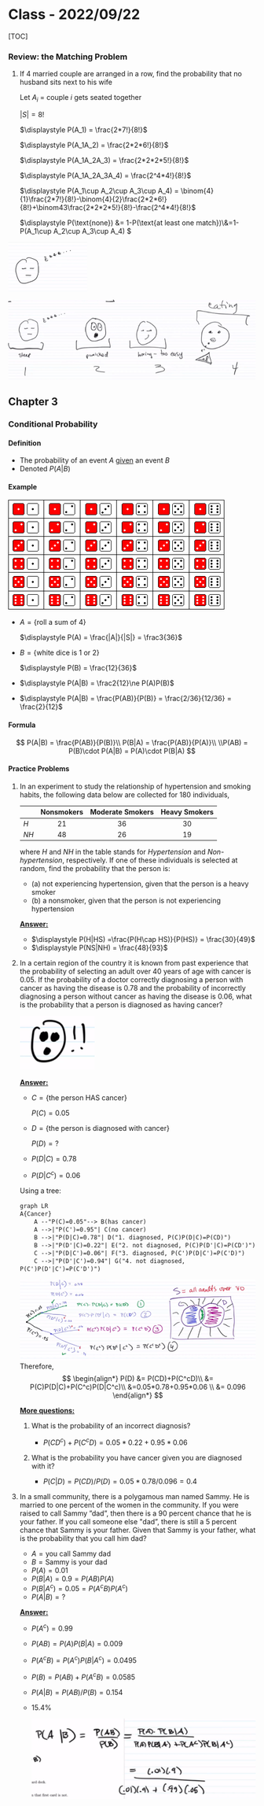 # Class - 2022/09/22

[TOC]

### Review: the Matching Problem

1. If $4$ married couple are arranged in a row, find the probability that no husband sits next to his wife

    Let $A_i$ = couple $i$ gets seated together

    $|S| = 8!$

    $\displaystyle P(A_1) = \frac{2*7!}{8!}$

    $\displaystyle P(A_1A_2) =  \frac{2*2*6!}{8!}$

    $\displaystyle P(A_1A_2A_3) = \frac{2*2*2*5!}{8!}$

    $\displaystyle P(A_1A_2A_3A_4) = \frac{2^4*4!}{8!}$

    $\displaystyle P(A_1\cup A_2\cup A_3\cup A_4) = \binom{4}{1}\frac{2*7!}{8!}-\binom{4}{2}\frac{2*2*6!}{8!}+\binom43\frac{2*2*2*5!}{8!}-\frac{2^4*4!}{8!}$
    
    $\displaystyle P(\text{none}) &= 1-P(\text{at least one match})\\&=1-P(A_1\cup A_2\cup A_3\cup A_4) $

 

<img src="./image-20220928155640968.png" alt="image-20220928155640968" style="zoom:50%;" />

![image-20220928155642571](./image-20220928155642571.png)

## Chapter 3

### Conditional Probability

#### Definition

* The probability of an event $A$ <u>given</u> an event $B$
* Denoted $P(A|B)$

#### Example

![Class_20220922_p1](./Class_20220922_p1.gif)

* $A=\{\text{roll a sum of $4$}\}$

    $\displaystyle P(A) = \frac{|A|}{|S|} = \frac3{36}$

* $B=\{\text{white dice is 1 or 2}\}$

    $\displaystyle P(B) = \frac{12}{36}$

* $\displaystyle P(A|B) = \frac2{12}\ne P(A)P(B)$

* $\displaystyle P(A|B) = \frac{P(AB)}{P(B)} = \frac{2/36}{12/36} = \frac{2}{12}$

#### Formula

$$
P(A|B) = \frac{P(AB)}{P(B)}\\
P(B|A) = \frac{P(AB)}{P(A)}\\
\\P(AB) = P(B)\cdot P(A|B) = P(A)\cdot P(B|A)
$$



#### Practice Problems

1. In an experiment to study the relationship of hypertension and smoking habits, the following data below are collected for $180$ individuals, 

    |      | Nonsmokers | Moderate Smokers | Heavy Smokers |
    | ---- | :--------: | :--------------: | :-----------: |
    | $H$  |     21     |        36        |      30       |
    | $NH$ |     48     |        26        |      19       |

    where $H$ and $NH$ in the table stands for *Hypertension* and *Non-hypertension*, respectively. If one of these individuals is selected at random, find the probability that the person is:

    * (a) not experiencing hypertension, given that the person is a heavy smoker
    * (b) a nonsmoker, given that the person is not experiencing hypertension

    **<u>Answer:</u>**

    * $\displaystyle P(H|HS) =\frac{P(H\cap HS)}{P(HS)} = \frac{30}{49}$
    * $\displaystyle P(NS|NH) = \frac{48}{93}$

    

2. In a certain region of the country it is known from past experience that the probability of selecting an adult over $40$ years of age with cancer is $0.05$. If the probability of a doctor correctly diagnosing a person with cancer as having the disease is $0.78$ and the probability of incorrectly diagnosing a person without cancer as having the disease is $0.06$, what is the probability that a person is diagnosed as having cancer?

    ![image-20220928163127269](./image-20220928163127269.png)

    **<u>Answer:</u>**

    * $C = \{\text{the person HAS cancer}\}$

        $P(C) = 0.05$

    * $D = \{\text{the person is diagnosed with cancer}\}$

        $P(D) = ?$

    * $P(D|C) = 0.78$

    * $P(D|C^c) = 0.06$

    Using a tree: 

    ```mermaid
    graph LR
    A{Cancer} 
    	A --"P(C)=0.05"--> B(has cancer)
    	A -->|"P(C')=0.95"| C(no cancer)
      	B -->|"P(D|C)=0.78"| D("1. diagnosed, P(C)P(D|C)=P(CD)")
      	B -->|"P(D'|C)=0.22"| E("2. not diagnosed, P(C)P(D'|C)=P(CD')")
      	C -->|"P(D|C')=0.06"| F("3. diagnosed, P(C')P(D|C')=P(C'D)")
      	C -->|"P(D'|C')=0.94"| G("4. not diagnosed, P(C')P(D'|C')=P(C'D')")
    ```

    ![image-20220928165259585](./image-20220928165259585.png)
    Therefore, 
    $$
    \begin{align*}
    P(D) &= P(CD)+P(C^cD)\\ 
    &= P(C)P(D|C)+P(C^c)P(D|C^c)\\
    &=0.05*0.78+0.95*0.06 \\
    &= 0.096
    \end{align*}
    $$

    **<u>More questions:</u>**

    1. What is the probability of an incorrect diagnosis?
        * $P(CD^c)+P(C^cD) = 0.05*0.22+0.95*0.06$

    2. What is the probability you have cancer given you are diagnosed with it?
        * $P(C|D) = P(CD)/P(D) = 0.05*0.78/0.096 = 0.4$

     

3. In a small community, there is a polygamous man named Sammy. He is married to one percent of the women in the community. If you were raised to call Sammy ”dad”, then there is a 90 percent chance that he is your father. If you call someone else "dad”, there is still a 5 percent chance that Sammy is your father. Given that Sammy is your father, what is the probability that you call him dad?

    * $A = \text{you call Sammy dad}$
    * $B = \text{Sammy is your dad}$
    * $P(A) = 0.01$
    * $P(B|A) = 0.9 = P(AB)P(A)$
    * $P(B|A^c) = 0.05 = P(A^cB)P(A^c)$
    * $P(A|B)=?$

    

    **<u>Answer:</u>**

    * $P(A^c) = 0.99$
    * $P(AB) = P(A)P(B|A) = 0.009$
    * $P(A^cB) = P(A^c)P(B|A^c) = 0.0495$
    * $P(B) = P(AB)+P(A^cB) = 0.0585$

    * $P(A|B) = P(AB)/P(B) = 0.154$

    * $15.4\%$

        ![image-20220928172553024](./image-20220928172553024.png)

